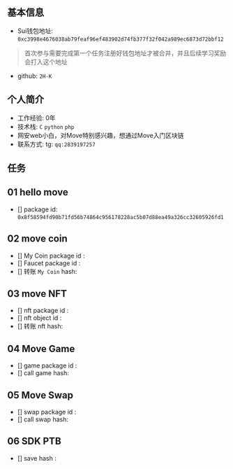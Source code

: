 
## 基本信息
- Sui钱包地址: `0xc3998e4676038ab79feaf96ef483902d74fb377f32f042a989ec6873d72bbf12`
> 首次参与需要完成第一个任务注册好钱包地址才被合并，并且后续学习奖励会打入这个地址
- github: `2H-K`

## 个人简介
- 工作经验: 0年
- 技术栈: `C` `python` `php`
- 网安web小白，对Move特别感兴趣，想通过Move入门区块链
- 联系方式: tg: `qq:2839197257`  

## 任务

##   01 hello move  
- [] package id: `0x8f58594fd90b71fd56b74864c956178228ac5b07d88ea49a326cc32605926fd1`

##   02 move coin
- [] My Coin package id : 
- [] Faucet package id : 
- [] 转账 `My Coin` hash:

##   03 move NFT
- [] nft package id :
- [] nft object id : 
- [] 转账 nft  hash:

##   04 Move Game
- [] game package id :
- [] call game hash:

##   05 Move Swap
- [] swap package id :
- [] call swap hash:

##   06 SDK PTB
- [] save hash :
